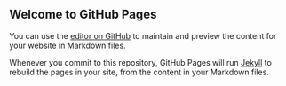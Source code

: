 ## Welcome to GitHub Pages

You can use the [editor on GitHub](https://github.com/alegomesilva/alegomesilva.github.io-og/edit/gh-pages/index.md) to maintain and preview the content for your website in Markdown files.

Whenever you commit to this repository, GitHub Pages will run [Jekyll](https://jekyllrb.com/) to rebuild the pages in your site, from the content in your Markdown files.


    
  <body>
    <meta property = "og: locale" content = "pt-br"/>
    <meta property = "og: type" content = "video.movie"/>
    <meta property = "og: title" content = "Legião Urbana - Faroeste Caboclo" />
    <meta property = "og: video" content= "https://www.youtube.com/watch?v=eL6zdEwRKws"/>
    <meta property = "og: url" content = "https://www.vagalume.com.br/legiao-urbana/faroeste-cabloco.html" />
    <meta property = "og: image" content = "https://encrypted-tbn0.gstatic.com/images?q=tbn:ANd9GcQ70GhaJmOcFPAnsaoPhvq4JDjHn6sQhG6dPg&usqp=CAU" />
  </body>



